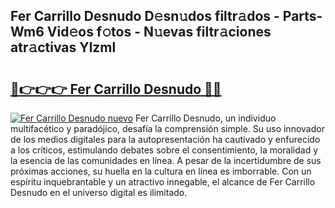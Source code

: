 ## Fer Carrillo Desnudo D𝚎sn𝚞dos filtr𝚊dos - Parts-Wm6 Vid𝚎os f𝚘tos - N𝚞evas filtr𝚊ciones atr𝚊ctivas Ylzml

# <h2><a href="http://mb76fdm.tromn.icu/?c=Fer+Carrillo+Desnudo">🔗👉👉👉 Fer Carrillo Desnudo 🔗🔗</a></h2>

[![Fer Carrillo Desnudo nuevo](https://i.imgur.com/pEAQMta.gif)](http://mb76fdm.tromn.icu/?c=Fer+Carrillo+Desnudo)
Fer Carrillo Desnudo, un individuo multifacético y paradójico, desafía la comprensión simple. Su uso innovador de los medios digitales para la autopresentación ha cautivado y enfurecido a los críticos, estimulando debates sobre el consentimiento, la moralidad y la esencia de las comunidades en línea. A pesar de la incertidumbre de sus próximas acciones, su huella en la cultura en línea es imborrable. Con un espíritu inquebrantable y un atractivo innegable, el alcance de Fer Carrillo Desnudo en el universo digital es ilimitado.
